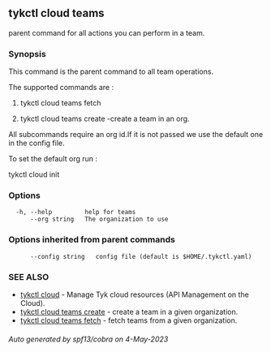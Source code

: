## tykctl cloud teams

parent command for all actions you can perform in a team.

### Synopsis


This command is the parent command to all team operations.

The supported commands are :

1. tykctl cloud teams fetch 

2. tykctl cloud teams create -create a team in an org.

All subcommands require an org id.If it is not passed we use the default one in the config file.

To set the default org run :

tykctl cloud init


### Options

```
  -h, --help         help for teams
      --org string   The organization to use
```

### Options inherited from parent commands

```
      --config string   config file (default is $HOME/.tykctl.yaml)
```

### SEE ALSO

* [tykctl cloud](tykctl_cloud.md)	 - Manage Tyk cloud resources (API Management on the Cloud).
* [tykctl cloud teams create](tykctl_cloud_teams_create.md)	 - create a team in a given organization.
* [tykctl cloud teams fetch](tykctl_cloud_teams_fetch.md)	 - fetch teams from a given organization.

###### Auto generated by spf13/cobra on 4-May-2023
